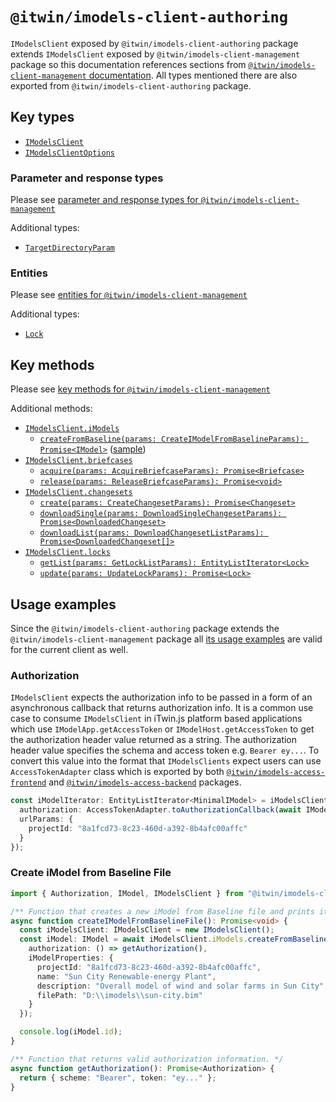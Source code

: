 # `@itwin/imodels-client-authoring`

`IModelsClient` exposed by `@itwin/imodels-client-authoring` package extends `IModelsClient` exposed by `@itwin/imodels-client-management` package so this documentation references sections from [`@itwin/imodels-client-management` documentation](IModelsClientManagement.md). All types mentioned there are also exported from `@itwin/imodels-client-authoring` package.

## Key types
- [`IModelsClient`](../clients/imodels-client-authoring/src/IModelsClient.ts#L31)
- [`IModelsClientOptions`](../clients/imodels-client-authoring/src/IModelsClient.ts#L18)

### Parameter and response types
Please see [parameter and response types for `@itwin/imodels-client-management`](./IModelsClientManagement.md#parameter-and-response-types)

Additional types:
- [`TargetDirectoryParam`](../clients/imodels-client-authoring/src/base/interfaces/CommonInterfaces.ts#13)

### Entities
Please see [entities for `@itwin/imodels-client-management`](./IModelsClientManagement.md#entities)

Additional types:
- [`Lock`](../clients/imodels-client-authoring/src/base/interfaces/apiEntities/LockInterfaces.ts#L25)

## Key methods
Please see [key methods for `@itwin/imodels-client-management`](./IModelsClientManagement.md#key-methods)

Additional methods:
- [`IModelsClient.iModels`](../clients/imodels-client-authoring/src/IModelsClient.ts#L)
  - [`createFromBaseline(params: CreateIModelFromBaselineParams): Promise<IModel>`](../clients/imodels-client-authoring/src/operations/imodel/IModelOperations.ts#L33) ([sample](#create-imodel-from-baseline-file))
- [`IModelsClient.briefcases`](../clients/imodels-client-authoring/src/IModelsClient.ts#L)
  - [`acquire(params: AcquireBriefcaseParams): Promise<Briefcase>`](../clients/imodels-client-authoring/src/operations/briefcase/BriefcaseOperations.ts#L17)
  - [`release(params: ReleaseBriefcaseParams): Promise<void>`](../clients/imodels-client-authoring/src/operations/briefcase/BriefcaseOperations.ts#L34)
- [`IModelsClient.changesets`](../clients/imodels-client-authoring/src/IModelsClient.ts#L)
  - [`create(params: CreateChangesetParams): Promise<Changeset>`](../clients/imodels-client-authoring/src/operations/changeset/ChangesetOperations.ts#L20)
  - [`downloadSingle(params: DownloadSingleChangesetParams): Promise<DownloadedChangeset>`](../clients/imodels-client-authoring/src/operations/changeset/ChangesetOperations.ts#L49)
  - [`downloadList(params: DownloadChangesetListParams): Promise<DownloadedChangeset[]>`](../clients/imodels-client-authoring/src/operations/changeset/ChangesetOperations.ts#L65)
- [`IModelsClient.locks`](../clients/imodels-client-authoring/src/IModelsClient.ts#L)
  - [`getList(params: GetLockListParams): EntityListIterator<Lock>`](../clients/imodels-client-authoring/src/operations/lock/LockOperations.ts#L19)
  - [`update(params: UpdateLockParams): Promise<Lock>`](../clients/imodels-client-authoring/src/operations/lock/LockOperations.ts#L34)

## Usage examples

Since the `@itwin/imodels-client-authoring` package extends the `@itwin/imodels-client-management` package all [its usage examples](./IModelsClientManagement.md#usage-examples) are valid for the current client as well.

### Authorization

`IModelsClient` expects the authorization info to be passed in a form of an asynchronous callback that returns authorization info. It is a common use case to consume `IModelsClient` in iTwin.js platform based applications which use `IModelApp.getAccessToken` or `IModelHost.getAccessToken` to get the authorization header value returned as a string. The authorization header value specifies the schema and access token e.g. `Bearer ey...`. To convert this value into the format that `IModelsClients` expect users can use `AccessTokenAdapter` class which is exported by both [`@itwin/imodels-access-frontend`](../../itwin-platform-access/imodels-access-frontend/src/interface-adapters/AccessTokenAdapter.ts) and [`@itwin/imodels-access-backend`](../../itwin-platform-access/imodels-access-backend/src/interface-adapters/AccessTokenAdapter.ts) packages.
```typescript
const iModelIterator: EntityListIterator<MinimalIModel> = iModelsClient.iModels.getMinimalList({
  authorization: AccessTokenAdapter.toAuthorizationCallback(await IModelHost.getAccessToken()),
  urlParams: {
    projectId: "8a1fcd73-8c23-460d-a392-8b4afc00affc"
  }
});
```

### Create iModel from Baseline File
```typescript
import { Authorization, IModel, IModelsClient } from "@itwin/imodels-client-authoring";

/** Function that creates a new iModel from Baseline file and prints its id to the console. */
async function createIModelFromBaselineFile(): Promise<void> {
  const iModelsClient: IModelsClient = new IModelsClient();
  const iModel: IModel = await iModelsClient.iModels.createFromBaseline({
    authorization: () => getAuthorization(),
    iModelProperties: {
      projectId: "8a1fcd73-8c23-460d-a392-8b4afc00affc",
      name: "Sun City Renewable-energy Plant",
      description: "Overall model of wind and solar farms in Sun City",
      filePath: "D:\\imodels\\sun-city.bim"
    }
  });

  console.log(iModel.id);
}

/** Function that returns valid authorization information. */
async function getAuthorization(): Promise<Authorization> {
  return { scheme: "Bearer", token: "ey..." };
}
```